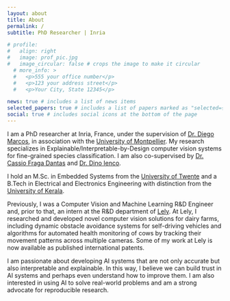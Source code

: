 ```yaml
---
layout: about
title: About
permalink: /
subtitle: PhD Researcher | Inria

# profile:
#   align: right
#   image: prof_pic.jpg
#   image_circular: false # crops the image to make it circular
  # more_info: >
  #   <p>555 your office number</p>
  #   <p>123 your address street</p>
  #   <p>Your City, State 12345</p>

news: true # includes a list of news items
selected_papers: true # includes a list of papers marked as "selected={true}"
social: true # includes social icons at the bottom of the page
---
```


I am a PhD researcher at Inria, France, under the supervision of [Dr. Diego Marcos](https://scholar.google.com/citations?user=IUqydU0AAAAJ), in association with the [University of Montpellier](https://www.umontpellier.fr/). My research specializes in Explainable/Interpretable-by-Design computer vision systems for fine-grained species classification. I am also co-supervised by [Dr. Cassio Fraga Dantas](https://scholar.google.com/citations?user=YgcZQpgAAAAJ) and [Dr. Dino Ienco](https://scholar.google.com/citations?user=C8zfH3kAAAAJ).

I hold an M.Sc. in Embedded Systems from the [University of Twente](https://www.utwente.nl/en/) and a B.Tech in Electrical and Electronics Engineering with distinction from the [University of Kerala](https://www.keralauniversity.ac.in/).

Previously, I was a Computer Vision and Machine Learning R&D Engineer and, prior to that, an intern at the R&D department of [Lely](https://www.lely.com/en/). At Lely, I researched and developed novel computer vision solutions for dairy farms, including dynamic obstacle avoidance systems for self-driving vehicles and algorithms for automated health monitoring of cows by tracking their movement patterns across multiple cameras. Some of my work at Lely is now available as published international patents.

I am passionate about developing AI systems that are not only accurate but also interpretable and explainable. In this way, I believe we can build trust in AI systems and perhaps even understand how to improve them. I am also interested in using AI to solve real-world problems and am a strong advocate for reproducible research.


